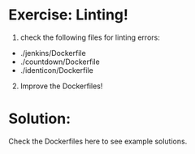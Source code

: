 Exercise: Linting!
==================

1) check the following files for linting errors:

- ./jenkins/Dockerfile
- ./countdown/Dockerfile
- ./identicon/Dockerfile

2) Improve the Dockerfiles!

Solution:
=========

Check the Dockerfiles here to see example solutions.
